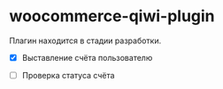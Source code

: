 woocommerce-qiwi-plugin
=======================

Плагин находится в стадии разработки.
- [x] Выставление счёта пользователю
- [ ] Проверка статуса счёта

